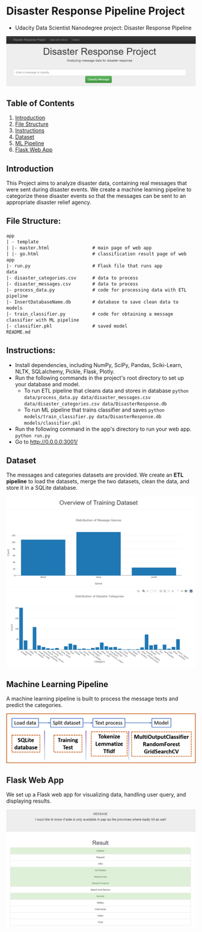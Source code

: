 # Disaster Response Pipeline Project
* Udacity Data Scientist Nanodegree project: Disaster Response Pipeline

![intro figure](https://github.com/leizhipeng/disaster-response-pipeline/blob/main/figures/intro.png?raw=true)

## Table of Contents
1. [Introduction](#introduction)
2. [File Structure](#filestructure)
3. [Instructions](#instructions)
4. [Dataset](#dataset)
5. [ML Pipeline](#pipeline)
6. [Flask Web App](#flask)

<a name="instroduction"></a>
## Introduction
This Project aims to analyze disaster data, containing real messages that were sent during disaster events. We create a machine learning pipeline to categorize these disaster events so that the messages can be sent to an appropriate disaster relief agency.


<a name="filestructure"></a>
## File Structure:
    app
    | - template
    | |- master.html                # main page of web app
    | |- go.html                    # classification result page of web app
    |- run.py                       # Flask file that runs app
    data
    |- disaster_categories.csv      # data to process
    |- disaster_messages.csv        # data to process
    |- process_data.py              # code for processing data with ETL pipeline
    |- InsertDatabaseName.db        # database to save clean data to
    models
    |- train_classifier.py          # code for obtaining a message classifier with ML pipeline
    |- classifier.pkl               # saved model
    README.md

<a name="instructions"></a>
## Instructions:
* Install dependencies, including NumPy, SciPy, Pandas, Sciki-Learn, NLTK, SQLalchemy, Pickle, Flask, Plotly.
* Run the following commands in the project's root directory to set up your database and model.
    - To run ETL pipeline that cleans data and stores in database
        `python data/process_data.py data/disaster_messages.csv data/disaster_categories.csv data/DisasterResponse.db`
    - To run ML pipeline that trains classifier and saves
        `python models/train_classifier.py data/DisasterResponse.db models/classifier.pkl`
* Run the following command in the app's directory to run your web app.
    `python run.py`
* Go to http://0.0.0.0:3001/


<a name="dataset"></a>
## Dataset
The messages and categories datasets are provided. We create an **ETL pipeline** to load the datasets, merge the two datasets, clean the data, and store it in a SQLite database.  

![genres figure](https://github.com/leizhipeng/disaster-response-pipeline/blob/main/figures/genres.png?raw=true)
![categories figure](https://github.com/leizhipeng/disaster-response-pipeline/blob/main/figures/categories.png?raw=true)


<a name="pipeline"></a>
## Machine Learning Pipeline
A machine learning pipeline is built to process the message texts and predict the categories. 

![mlpipeline figure](https://github.com/leizhipeng/disaster-response-pipeline/blob/main/figures/mlpipeline.png?raw=true)

<a name="flask"></a>
## Flask Web App
We set up a Flask web app for visualizing data, handling user query, and displaying results.

![query figure](https://github.com/leizhipeng/disaster-response-pipeline/blob/main/figures/inquiry.png?raw=true)
